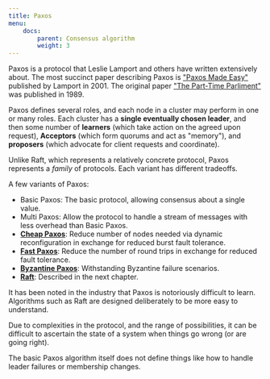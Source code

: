 ```yaml
---
title: Paxos
menu:
    docs:
        parent: Consensus algorithm
        weight: 3
---
```


Paxos is a protocol that Leslie Lamport and others have written extensively about. The most succinct paper describing Paxos is ["Paxos Made Easy"](https://lamport.azurewebsites.net/pubs/paxos-simple.pdf) published by Lamport in 2001. The original paper ["The Part-Time Parliment"](http://lamport.azurewebsites.net/pubs/pubs.html#lamport-paxos) was published in 1989.

Paxos defines several roles, and each node in a cluster may perform in one or many roles. Each cluster has a **single eventually chosen leader**, and then some number of **learners** (which take action on the agreed upon request), **Acceptors** (which form quorums and act as "memory"), and **proposers** (which advocate for client requests and coordinate).

Unlike Raft, which represents a relatively concrete protocol, Paxos represents a *family* of protocols. Each variant has different tradeoffs.

A few variants of Paxos:

* Basic Paxos: The basic protocol, allowing consensus about a single value.
* Multi Paxos: Allow the protocol to handle a stream of messages with less overhead than Basic Paxos.
* [**Cheap Paxos**](https://lamport.azurewebsites.net/pubs/web-dsn-submission.pdf): Reduce number of nodes needed via dynamic reconfiguration in exchange for reduced burst fault tolerance.
* [**Fast Paxos**](https://www.microsoft.com/en-us/research/wp-content/uploads/2016/02/tr-2005-112.pdf): Reduce the number of round trips in exchange for reduced fault tolerance.
* [**Byzantine Paxos**](http://pmg.csail.mit.edu/papers/osdi99.pdf): Withstanding Byzantine failure scenarios.
* [**Raft**](https://raft.github.io/raft.pdf): Described in the next chapter.

It has been noted in the industry that Paxos is notoriously difficult to learn. Algorithms such as Raft are designed deliberately to be more easy to understand.

Due to complexities in the protocol, and the range of possibilities, it can be difficult to ascertain the state of a system when things go wrong (or are going right).

The basic Paxos algorithm itself does not define things like how to handle leader failures or membership changes.
